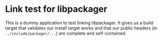 # Link test for libpackager

This is a dummy application to test linking libpackager.  It gives us a build
target that validates our install target works and that our public headers (in
`../include/packager/...`) are complete and self-contained.
